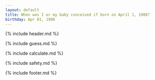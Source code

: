 ```yaml
---
layout: default
title: When was I or my baby conceived if born on April 1, 1908?
birthday: Apr 01, 1908
---
```


{% include header.md %}

{% include guess.md %}

{% include calculate.md %}

{% include safety.md %}

{% include footer.md %}



